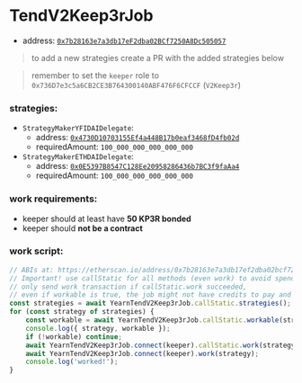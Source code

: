 # TendV2Keep3rJob

- address: [`0x7b28163e7a3db17eF2dba02BCf7250A8Dc505057`](https://etherscan.io/address/0x7b28163e7a3db17eF2dba02BCf7250A8Dc505057#code)

> to add a new strategies create a PR with the added strategies below

> remember to set the `keeper` role to `0x736D7e3c5a6CB2CE3B764300140ABF476F6CFCCF` (`V2Keep3r`)

### strategies:

- `StrategyMakerYFIDAIDelegate`:
    - address: [`0x4730D10703155Ef4a448B17b0eaf3468fD4fb02d`](https://etherscan.io/address/0x4730D10703155Ef4a448B17b0eaf3468fD4fb02d#code)
    - requiredAmount: `100_000_000_000_000_000`
- `StrategyMakerETHDAIDelegate`:
    - address: [`0x0E5397B8547C128Ee20958286436b7BC3f9faAa4`](https://etherscan.io/address/0x0E5397B8547C128Ee20958286436b7BC3f9faAa4#code)
    - requiredAmount: `100_000_000_000_000_000`

### work requirements:

- keeper should at least have **50 KP3R bonded**
- keeper should **not be a contract**

### work script:

```ts
// ABIs at: https://etherscan.io/address/0x7b28163e7a3db17ef2dba02bcf7250a8dc505057#code
// Important! use callStatic for all methods (even work) to avoid spending gas
// only send work transaction if callStatic.work succeeded,
// even if workable is true, the job might not have credits to pay and the work tx will revert
const strategies = await YearnTendV2Keep3rJob.callStatic.strategies();
for (const strategy of strategies) {
    const workable = await YearnTendV2Keep3rJob.callStatic.workable(strategy);
    console.log({ strategy, workable });
    if (!workable) continue;
    await YearnTendV2Keep3rJob.connect(keeper).callStatic.work(strategy);
    await YearnTendV2Keep3rJob.connect(keeper).work(strategy);
    console.log('worked!');
}
```
